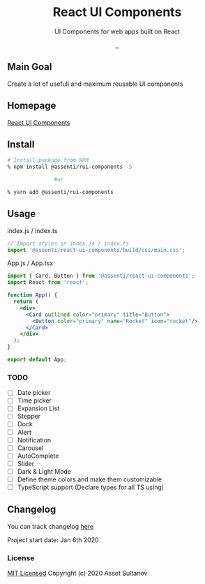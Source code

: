 <p align="center">
  <h1 align="center">React UI Components</h1>
  <p align="center">UI Components for web apps built on React</p>
</p>
<p align="center">
  <a aria-label="NPM version" href="https://www.npmjs.com/package/@assenti/rui-components">
    <img alt="" src="https://badgen.net/npm/v/@assenti/rui-components"/>
  </a>
  <a aria-label="Downloads" href="https://npm-stat.com/charts.html?package=%40assenti%2Frui-components">
    <img alt="" src="https://badgen.net/npm/dw/@assenti/rui-components"/>
  </a>
  <a aria-label="License" href="https://github.com/Assenti/react-ui-components/edit/master/LICENSE">
    <img alt="" src="https://badgen.net/npm/license/@assenti/rui-components"/>
  </a>
</p>

## Main Goal
Create a lot of usefull and maximum reusable UI components

## Homepage
[React UI Components](https://r-ui-components.netlify.com/)

## Install
```bash
# Install package from NPM
% npm install @assenti/rui-components -S

               #or

% yarn add @assenti/rui-components
```

## Usage
index.js / index.ts
```jsx
// Import styles in index.js / index.ts
import '@assenti/react-ui-components/build/css/main.css';
```
App.js / App.tsx
```jsx
import { Card, Button } from '@assenti/react-ui-components';
import React from 'react';

function App() {
  return (
    <div>
      <Card outlined color="primary" title="Button">
        <Button color="primary" name="Rocket" icon="rocket"/>
      </Card>
    </div>
  );
}

export default App;
```

### TODO
- [ ] Date picker
- [ ] Time picker
- [ ] Expansion List
- [ ] Stepper
- [ ] Dock
- [ ] Alert
- [ ] Notification
- [ ] Carousel
- [ ] AutoComplete
- [ ] Slider
- [ ] Dark & Light Mode
- [ ] Define theme colors and make them customizable
- [ ] TypeScript support (Declare types for all TS using)

## Changelog
You can track changelog [here](/CHANGELOG.md)

Project start date: Jan 6th 2020

### License

[MIT Licensed](/LICENSE)
Copyright (c) 2020 Asset Sultanov
